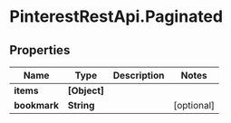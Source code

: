 # PinterestRestApi.Paginated

## Properties

Name | Type | Description | Notes
------------ | ------------- | ------------- | -------------
**items** | **[Object]** |  | 
**bookmark** | **String** |  | [optional] 



